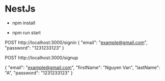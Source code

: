 # NestJs

- npm install

- npm run start

POST http://localhost:3000/signin
{
"email": "example@gmail.com",
"password": "1231233123"
}

POST http://localhost:3000/signup

{
"email": "example@gmail.com",
"firstName": "Nguyen Van",
"lastName": "A",
"password": "1231233123"
}

